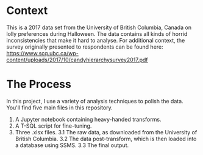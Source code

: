 # Context
This is a 2017 data set from the University of British Columbia, Canada on lolly preferences during Halloween. The data contains all kinds of horrid inconsistencies that make it hard to analyse. For additional context, the survey originally presented to respondents can be found here: https://www.scq.ubc.ca/wp-content/uploads/2017/10/candyhierarchysurvey2017.pdf 

# The Process
In this project, I use a variety of analysis techniques to polish the data. You'll find five main files in this repository. 
1. A Jupyter notebook containing heavy-handed transforms.
2. A T-SQL script for fine-tuning.
3. Three .xlsx files.
3.1 The raw data, as downloaded from the University of British Columbia.
3.2 The data post-transform, which is then loaded into a database using SSMS.
3.3 The final output.
